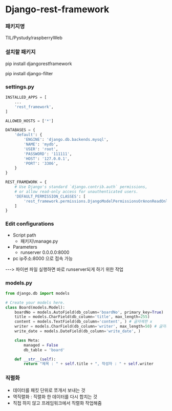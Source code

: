 #  Django-rest-framework

### 패키지명

TIL/Pystudy/raspberryWeb



### 설치할 패키지

pip install djangorestframework

pip install django-filter



### settings.py

```python
INSTALLED_APPS = [
    ...
    'rest_framework',
]

ALLOWED_HOSTS = ['*']

DATABASES = {
    'default': {
        'ENGINE': 'django.db.backends.mysql',
        'NAME': 'mydb',
        'USER': 'root',
        'PASSWORD': '111111',
        'HOST': '127.0.0.1',
        'PORT': '3306',
    }
}

REST_FRAMEWORK = {
    # Use Django's standard `django.contrib.auth` permissions,
    # or allow read-only access for unauthenticated users.
    'DEFAULT_PERMISSION_CLASSES': [
        'rest_framework.permissions.DjangoModelPermissionsOrAnonReadOnly'
    ]
}

```



### Edit configurations 

* Script path 
  * 패키지\manage.py
* Parameters
  * runserver 0.0.0.0:8000
* pc ip주소:8000 으로 접속 가능

---> 파이썬 파일 실행하면 바로 runserver되게 하기 위한 작업







### models.py

```python
from django.db import models

# Create your models here.
class Board(models.Model):
    boardNo = models.AutoField(db_column='boardNo', primary_key=True)
    title = models.CharField(db_column='title', max_length=255)
    content = models.TextField(db_column='content', ) # 글자제한 x
    writer = models.CharField(db_column='writer', max_length=50) # 글자제한 o
    write_date = models.DateField(db_column='write_date', )

    class Meta:
        managed = False
        db_table = 'board'

    def __str__(self):
        return "제목 : " + self.title + ", 작성자 : " + self.writer

```





###  직렬화

* 데이터를 패킷 단위로 쪼개서 보내는 것
* 역직렬화 : 직렬화 한 데이터를 다시 합치는 것
* 직접 하지 않고 프레임워크에서 직렬화 작업해줌